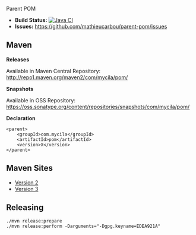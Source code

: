 Parent POM

 - __Build Status:__ [![Java CI](https://github.com/mathieucarbou/parent-pom/actions/workflows/ci.yaml/badge.svg)](https://github.com/mathieucarbou/parent-pom/actions/workflows/ci.yaml)
 - __Issues:__ https://github.com/mathieucarbou/parent-pom/issues

## Maven ##

 __Releases__

Available in Maven Central Repository: http://repo1.maven.org/maven2/com/mycila/pom/

 __Snapshots__

Available in OSS Repository:  https://oss.sonatype.org/content/repositories/snapshots/com/mycila/pom/

__Declaration__

    <parent>
        <groupId>com.mycila</groupId>
        <artifactId>pom</artifactId>
        <version>X</version>
    </parent>

## Maven Sites ##

 - [Version 2](https://code.mathieu.photography/parent-pom/reports/2/index.html)
 - [Version 3](https://code.mathieu.photography/parent-pom/reports/3/index.html)

## Releasing ##

```
./mvn release:prepare
./mvn release:perform -Darguments="-Dgpg.keyname=EDEA921A"
```
